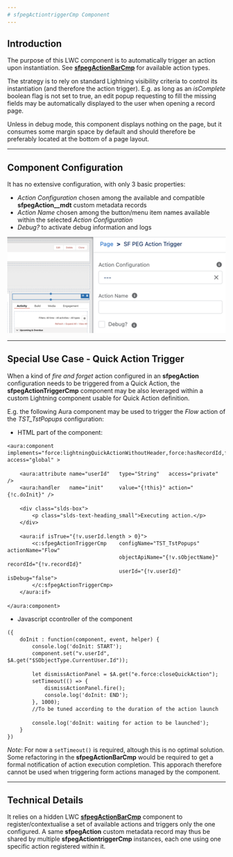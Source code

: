 ```yaml
---
# sfpegActiontriggerCmp Component
---
```


## Introduction

The purpose of this LWC component is to automatically trigger an action upon instantiation.
See **[sfpegActionBarCmp](/help/sfpegActionBarCmp.md)** for available action types.

The strategy is to rely on standard Lightning visibility criteria to control its instantiation (and therefore
the action trigger). E.g. as long as an _isComplete_ boolean flag is not set to true, an edit popup requesting to 
fill the missing fields may be automatically displayed to the user when opening a record page.

Unless in debug mode, this component displays nothing on the page, but it consumes some margin space by default and should
therefore be preferably located at the bottom of a page layout.  

---

## Component Configuration

It has no extensive configuration, with only 3 basic properties:
* _Action Configuration_ chosen among the available and compatible **sfpegAction__mdt** custom metadata records
* _Action Name_  chosen among the button/menu item names available within the selected _Action Configuration_
* _Debug?_ to activate debug information and logs

![Action Trigger Configuration!](/media/sfpegActionTriggerConfig.png) 

---

## Special Use Case - Quick Action Trigger

When a kind of _fire and forget_ action configured in an **sfpegAction** configuration
needs to be triggered from a Quick Action, the **sfpegActionTriggerCmp** component
may be also leveraged within a custom Lightning component usable for Quick Action definition.

E.g. the following Aura component may be used to trigger the *Flow* action of the 
*TST_TstPopups* configuration:

* HTML part of the component:

```
<aura:component implements="force:lightningQuickActionWithoutHeader,force:hasRecordId,force:hasSObjectName" access="global" >
	
	<aura:attribute name="userId"	type="String"	access="private" />
    <aura:handler	name="init"		value="{!this}"	action="{!c.doInit}" />
    
    <div class="slds-box">
    	<p class="slds-text-heading_small">Executing action.</p>
    </div>
    
    <aura:if isTrue="{!v.userId.length > 0}">
		<c:sfpegActionTriggerCmp	configName="TST_TstPopups"			actionName="Flow"
                					objectApiName="{!v.sObjectName}"	recordId="{!v.recordId}"
                             		userId="{!v.userId}" 				isDebug="false">
    	</c:sfpegActionTriggerCmp>
    </aura:if>
    
</aura:component>
```

* Javascript ccontroller of the component

```
({
	doInit : function(component, event, helper) {
        console.log('doInit: START');
        component.set("v.userId", $A.get("$SObjectType.CurrentUser.Id"));

		let dismissActionPanel = $A.get("e.force:closeQuickAction");
        setTimeout(() => {
        	dismissActionPanel.fire();
			console.log('doInit: END');
        }, 1000);
        //To be tuned according to the duration of the action launch
                          
        console.log('doInit: waiting for action to be launched');
	}
})
```

_Note_: For now a `setTimeout()` is required, altough this is no optimal solution. 
Some refactoring in the **sfpegActionBarCmp** would be required to get a formal
notification of action execution completion. This apporach therefore cannot be 
used when triggering form actions managed by the component.


---

## Technical Details

It relies on a hidden LWC **[sfpegActionBarCmp](/help/sfpegActionBarCmp.md)** component to register/contextualise a set
of available actions and triggers only the one configured. A same **sfpegAction** custom metadata record may thus be shared
by multiple **sfpegActiontriggerCmp** instances, each one using one specific action registered within it.
